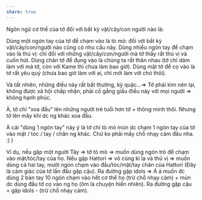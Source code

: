 ```yaml
---
share: true
---
```

Ngôn ngữ cơ thể của tớ đối với bất kỳ vật/cây/con người nào là:

Dùng một ngón tay của tớ để chạm vào là tò mò: đối với bất kỳ vật/cây/con/người nào cũng có nhu cầu này. 
Dùng nhiều ngón tay để chạm vào là thú vị: chỉ đối với những vật/cây/con/người mà tớ thấy rất thú vị và cuốn hút. 
Dùng chân tớ để đụng vào là chúng ta rất thân nhau (tớ chỉ dám làm với má tớ, còn với Kame thì chưa làm bao giờ). Dùng mặt tớ để cọ vào là tớ rất yêu quý (chưa bao giờ làm với ai, chỉ mới làm với chó thôi).

Và tất nhiên, những điều này rất bất thường, kỳ quặc...=> Tớ phải kìm nén lại, không được xã hội chấp nhận, phải cố gắng giấu điều này với mọi người => không hạnh phúc.

À, tớ chỉ "xoa đầu" lên những người trẻ tuổi hơn tớ + thông minh thôi. Nhưng tớ lên mây khi dc ng khác xoa đầu.

À cái "dùng 1 ngón tay" này ý là tớ chỉ tò mò mún dc chạm 1 ngón tay của tớ vào mặt / tóc / tay / chân ng khác. Chứ ko phải mấy chỗ nhạy cảm đâu nha. :) )

Ví dụ, nếu gặp một người Tây => tớ tò mò => muốn dùng ngón trỏ để chạm vào mặt/tóc/tay của họ. 
Nếu gặp Hattori => vô cùng kì lạ và thú vị => muốn dùng cả hai tay, mười ngón chạm vào đầu/tóc/mặt/tay chân của Hattori (Đây là cảm giác của tớ lần đầu gặp cậu).
Ra đường gặp idols => Á á muốn đc dùng 2 bàn tay 10 ngón chạm vào hết cơ thể họ (trừ chỗ nhạy cảm) + mún dc dùng đầu tớ cọ vào ng họ (ôm là chuyện hiển nhiên).
Ra đường gặp cậu = gặp idols - (trừ chỗ nhạy cảm).
